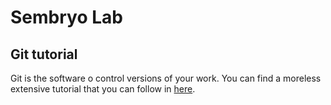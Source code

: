 # Sembryo Lab

## Git tutorial

Git is the software o control versions of your work. You can find a moreless extensive tutorial that you can follow in [here](https://bitbucket.org/situpf/git-collaborative-and-reproducible-research/src/master/).
